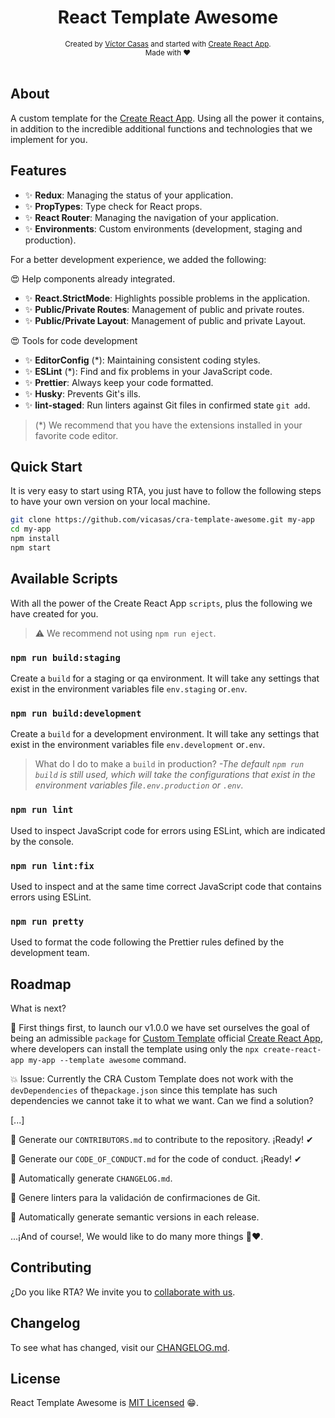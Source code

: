 <h1 align="center">React Template Awesome</h1>
<div align="center">
  <sub>Created by <a href="https://github.com/vicasas">Víctor Casas</a> and started with <a href="https://create-react-app.dev/">Create React App</a>.</sub>
</div>
<div align="center">
  <sub>Made with ❤</sub>
</div>

<br />

## About

A custom template for the [Create React App](https://create-react-app.dev/). Using all the power it contains, in addition to the incredible additional functions and technologies that we implement for you.

## Features

- ✨ **Redux**: Managing the status of your application.
- ✨ **PropTypes**: Type check for React props.
- ✨ **React Router**: Managing the navigation of your application.
- ✨ **Environments**: Custom environments (development, staging and production).

For a better development experience, we added the following:

😍 Help components already integrated.

- ✨ **React.StrictMode**: Highlights possible problems in the application.
- ✨ **Public/Private Routes**: Management of public and private routes.
- ✨ **Public/Private Layout**: Management of public and private Layout.

😍 Tools for code development

- ✨ **EditorConfig** (\*): Maintaining consistent coding styles.
- ✨ **ESLint** (\*): Find and fix problems in your JavaScript code.
- ✨ **Prettier**: Always keep your code formatted.
- ✨ **Husky**: Prevents Git's ills.
- ✨ **lint-staged**: Run linters against Git files in confirmed state `git add`.

> (\*) We recommend that you have the extensions installed in your favorite code editor.

## Quick Start

It is very easy to start using RTA, you just have to follow the following steps to have your own version on your local machine.

```bash
git clone https://github.com/vicasas/cra-template-awesome.git my-app
cd my-app
npm install
npm start
```

## Available Scripts

With all the power of the Create React App `scripts`, plus the following we have created for you.

> ⚠ We recommend not using `npm run eject`.

### `npm run build:staging`

Create a `build` for a staging or qa environment. It will take any settings that exist in the environment variables file `env.staging` or`.env`.

### `npm run build:development`

Create a `build` for a development environment. It will take any settings that exist in the environment variables file `env.development` or`.env`.

> What do I do to make a `build` in production? _-The default `npm run build` is still used, which will take the configurations that exist in the environment variables file`.env.production` or `.env`._

### `npm run lint`

Used to inspect JavaScript code for errors using ESLint, which are indicated by the console.

### `npm run lint:fix`

Used to inspect and at the same time correct JavaScript code that contains errors using ESLint.

### `npm run pretty`

Used to format the code following the Prettier rules defined by the development team.

## **Roadmap**

What is next?

🔔 First things first, to launch our v1.0.0 we have set ourselves the goal of being an admissible `package` for [Custom Template](https://create-react-app.dev/docs/custom-templates/) official [Create React App](https://create-react-app.dev/), where developers can install the template using only the `npx create-react-app my-app --template awesome` command.

💥 Issue: Currently the CRA Custom Template does not work with the `devDependencies` of the`package.json` since this template has such dependencies we cannot take it to what we want. Can we find a solution?

[...]

🚀 Generate our `CONTRIBUTORS.md` to contribute to the repository. ¡Ready! ✔

🚀 Generate our `CODE_OF_CONDUCT.md` for the code of conduct. ¡Ready! ✔

🚀 Automatically generate `CHANGELOG.md`.

🚀 Genere linters para la validación de confirmaciones de Git.

🚀 Automatically generate semantic versions in each release.

...¡And of course!, We would like to do many more things 🙌❤.

## Contributing

¿Do you like RTA? We invite you to [collaborate with us](./CONTRIBUTING.md).

## Changelog

To see what has changed, visit our [CHANGELOG.md](./CHANGELOG.md).

## License

React Template Awesome is [MIT Licensed](./LICENSE) 😁.
